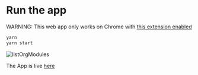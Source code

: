 # Run the app

WARNING: This web app only works on Chrome with [this extension enabled](https://chrome.google.com/webstore/detail/allow-cors-access-control/lhobafahddgcelffkeicbaginigeejlf?hl=en)

```bash
yarn
yarn start
```

![listOrgModules](https://user-images.githubusercontent.com/6702424/126882924-e3bc20e6-a994-4e2d-ab70-6cc205f9ac84.png)

The App is live [here](https://garronej.github.io/list_org_published_modules/)

